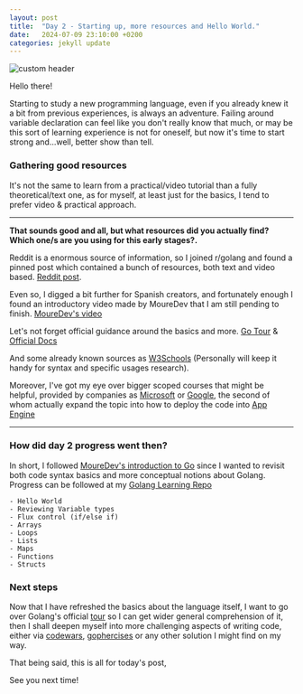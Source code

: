 ```yaml
---
layout: post
title:  "Day 2 - Starting up, more resources and Hello World."
date:   2024-07-09 23:10:00 +0200
categories: jekyll update
---
```


![custom header](https://raw.githubusercontent.com/Akirapearl/jekyll_blog/main/assets/images/SrewPUfo2c0.png)

Hello there!

Starting to study a new programming language, even if you already knew it a bit from previous experiences, is always an adventure. Failing around variable declaration can feel like you don't really know that much, or may be this sort of learning experience is not for oneself, but now it's time to start strong and...well, better show than tell.

### Gathering good resources

It's not the same to learn from a practical/video tutorial than a fully theoretical/text one, as for myself, at least just for the basics, I tend to prefer video & practical approach.

---

**That sounds good and all, but what resources did you actually find? Which one/s are you using for this early stages?.**

Reddit is a enormous source of information, so I joined r/golang and found a pinned post which contained a bunch of resources, both text and video based. [Reddit post](https://www.reddit.com/r/golang/comments/18ujt6g/new_at_go_start_here/).

Even so, I digged a bit further for Spanish creators, and fortunately enough I found an introductory video made by MoureDev that I am still pending to finish. [MoureDev's video](https://youtu.be/AGiayASyp2Q?si=C4yUGr7X8BbU7JMD)

Let's not forget official guidance around the basics and more. [Go Tour](https://go.dev/tour/list) & [Official Docs](https://go.dev/doc/)

And some already known sources as [W3Schools](https://www.w3schools.com/go/go_getting_started.php) (Personally will keep it handy for syntax and specific usages research).

Moreover, I've got my eye over bigger scoped courses that might be helpful, provided by companies as [Microsoft](https://learn.microsoft.com/es-es/training/paths/go-first-steps/) or [Google](https://www.cloudskillsboost.google/focuses/2754?catalog_rank=%7B%22rank%22%3A1%2C%22num_filters%22%3A0%2C%22has_search%22%3Atrue%7D&parent=catalog&search_id=5407947), the second of whom actually expand the topic into how to deploy the code into [App Engine](https://cloud.google.com/appengine/?hl=en)

---

### How did day 2 progress went then?

In short, I followed [MoureDev's introduction to Go](https://www.youtube.com/watch?v=AGiayASyp2Q) since I wanted to revisit both code syntax basics and more conceptual notions about Golang. Progress can be followed at my [Golang Learning Repo](https://github.com/Akirapearl/LearningGo)

```
- Hello World
- Reviewing Variable types
- Flux control (if/else if)
- Arrays
- Loops
- Lists
- Maps
- Functions
- Structs
```

### Next steps

Now that I have refreshed the basics about the language itself, I want to go over Golang's official [tour](https://go.dev/tour/list) so I can get wider general comprehension of it, then I shall deepen myself into more challenging aspects of writing code, either via [codewars](https://www.codewars.com/), [gophercises](https://gophercises.com/) or any other solution I might find on my way.

That being said, this is all for today's post,

See you next time!

